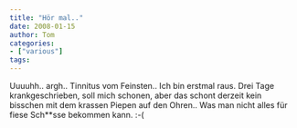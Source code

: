 ```yaml
---
title: "Hör mal.."
date: 2008-01-15
author: Tom
categories:
- ["various"]
tags:
---
```

Uuuuhh.. argh.. Tinnitus vom Feinsten.. Ich bin erstmal raus. Drei Tage krankgeschrieben, soll mich schonen, aber das schont derzeit kein bisschen mit dem krassen Piepen auf den Ohren.. Was man nicht alles für fiese Sch**sse bekommen kann. :-(